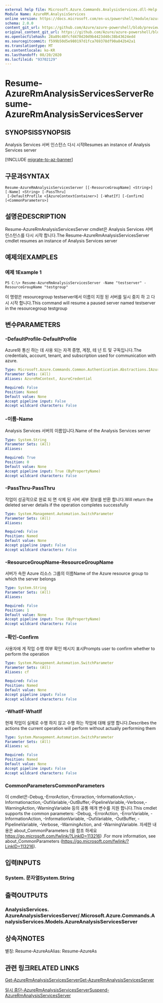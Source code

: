 ```yaml
---
external help file: Microsoft.Azure.Commands.AnalysisServices.dll-Help.xml
Module Name: AzureRM.AnalysisServices
online version: https://docs.microsoft.com/en-us/powershell/module/azurerm.analysisservices/resume-azurermanalysisservicesserver
schema: 2.0.0
content_git_url: https://github.com/Azure/azure-powershell/blob/preview/src/ResourceManager/AnalysisServices/Commands.AnalysisServices/help/Resume-AzureRmAnalysisServicesServer.md
original_content_git_url: https://github.com/Azure/azure-powershell/blob/preview/src/ResourceManager/AnalysisServices/Commands.AnalysisServices/help/Resume-AzureRmAnalysisServicesServer.md
ms.openlocfilehash: 28a89c40fcfd470d20d9b4423d40c38b43624edd
ms.sourcegitcommit: f599b50d5e980197d1fca769378df90a842b42a1
ms.translationtype: MT
ms.contentlocale: ko-KR
ms.lasthandoff: 08/20/2020
ms.locfileid: "93702129"
---
```

# <span data-ttu-id="0ea66-101">Resume-AzureRmAnalysisServicesServer</span><span class="sxs-lookup"><span data-stu-id="0ea66-101">Resume-AzureRmAnalysisServicesServer</span></span>

## <span data-ttu-id="0ea66-102">SYNOPSIS</span><span class="sxs-lookup"><span data-stu-id="0ea66-102">SYNOPSIS</span></span>
<span data-ttu-id="0ea66-103">Analysis Services 서버 인스턴스 다시 시작</span><span class="sxs-lookup"><span data-stu-id="0ea66-103">Resumes an instance of Analysis Services server</span></span>

[!INCLUDE [migrate-to-az-banner](../../includes/migrate-to-az-banner.md)]

## <span data-ttu-id="0ea66-104">구문과</span><span class="sxs-lookup"><span data-stu-id="0ea66-104">SYNTAX</span></span>

```
Resume-AzureRmAnalysisServicesServer [[-ResourceGroupName] <String>] [-Name] <String> [-PassThru]
 [-DefaultProfile <IAzureContextContainer>] [-WhatIf] [-Confirm] [<CommonParameters>]
```

## <span data-ttu-id="0ea66-105">설명은</span><span class="sxs-lookup"><span data-stu-id="0ea66-105">DESCRIPTION</span></span>
<span data-ttu-id="0ea66-106">Resume-AzureRmAnalysisServicesServer cmdlet은 Analysis Services 서버 인스턴스를 다시 시작 합니다.</span><span class="sxs-lookup"><span data-stu-id="0ea66-106">The Resume-AzureRmAnalysisServicesServer cmdlet resumes an instance of Analysis Services server</span></span>

## <span data-ttu-id="0ea66-107">예제의</span><span class="sxs-lookup"><span data-stu-id="0ea66-107">EXAMPLES</span></span>

### <span data-ttu-id="0ea66-108">예제 1</span><span class="sxs-lookup"><span data-stu-id="0ea66-108">Example 1</span></span>
```
PS C:\> Resume-AzureRmAnalysisServicesServer -Name "testserver" -ResourceGroupName "testgroup"
```

<span data-ttu-id="0ea66-109">이 명령은 resourcegroup testserver에서 이름이 지정 된 서버를 일시 중지 하 고 다시 시작 합니다.</span><span class="sxs-lookup"><span data-stu-id="0ea66-109">This command will resume a paused server named testserver in the resourcegroup testgroup</span></span>

## <span data-ttu-id="0ea66-110">변수</span><span class="sxs-lookup"><span data-stu-id="0ea66-110">PARAMETERS</span></span>

### <span data-ttu-id="0ea66-111">-DefaultProfile</span><span class="sxs-lookup"><span data-stu-id="0ea66-111">-DefaultProfile</span></span>
<span data-ttu-id="0ea66-112">Azure와 통신 하는 데 사용 되는 자격 증명, 계정, 테 넌 트 및 구독입니다.</span><span class="sxs-lookup"><span data-stu-id="0ea66-112">The credentials, account, tenant, and subscription used for communication with azure.</span></span>

```yaml
Type: Microsoft.Azure.Commands.Common.Authentication.Abstractions.IAzureContextContainer
Parameter Sets: (All)
Aliases: AzureRmContext, AzureCredential

Required: False
Position: Named
Default value: None
Accept pipeline input: False
Accept wildcard characters: False
```

### <span data-ttu-id="0ea66-113">-이름</span><span class="sxs-lookup"><span data-stu-id="0ea66-113">-Name</span></span>
<span data-ttu-id="0ea66-114">Analysis Services 서버의 이름입니다.</span><span class="sxs-lookup"><span data-stu-id="0ea66-114">Name of the Analysis Services server</span></span>

```yaml
Type: System.String
Parameter Sets: (All)
Aliases:

Required: True
Position: 0
Default value: None
Accept pipeline input: True (ByPropertyName)
Accept wildcard characters: False
```

### <span data-ttu-id="0ea66-115">-PassThru</span><span class="sxs-lookup"><span data-stu-id="0ea66-115">-PassThru</span></span>
<span data-ttu-id="0ea66-116">작업이 성공적으로 완료 되 면 삭제 된 서버 세부 정보를 반환 합니다.</span><span class="sxs-lookup"><span data-stu-id="0ea66-116">Will return the deleted server details if the operation completes successfully</span></span>

```yaml
Type: System.Management.Automation.SwitchParameter
Parameter Sets: (All)
Aliases:

Required: False
Position: Named
Default value: None
Accept pipeline input: False
Accept wildcard characters: False
```

### <span data-ttu-id="0ea66-117">-ResourceGroupName</span><span class="sxs-lookup"><span data-stu-id="0ea66-117">-ResourceGroupName</span></span>
<span data-ttu-id="0ea66-118">서버가 속한 Azure 리소스 그룹의 이름</span><span class="sxs-lookup"><span data-stu-id="0ea66-118">Name of the Azure resource group to which the server belongs</span></span>

```yaml
Type: System.String
Parameter Sets: (All)
Aliases:

Required: False
Position: 1
Default value: None
Accept pipeline input: True (ByPropertyName)
Accept wildcard characters: False
```

### <span data-ttu-id="0ea66-119">-확인</span><span class="sxs-lookup"><span data-stu-id="0ea66-119">-Confirm</span></span>
<span data-ttu-id="0ea66-120">사용자에 게 작업 수행 여부 확인 메시지 표시</span><span class="sxs-lookup"><span data-stu-id="0ea66-120">Prompts user to confirm whether to perform the operation</span></span>

```yaml
Type: System.Management.Automation.SwitchParameter
Parameter Sets: (All)
Aliases: cf

Required: False
Position: Named
Default value: None
Accept pipeline input: False
Accept wildcard characters: False
```

### <span data-ttu-id="0ea66-121">-WhatIf</span><span class="sxs-lookup"><span data-stu-id="0ea66-121">-WhatIf</span></span>
<span data-ttu-id="0ea66-122">현재 작업이 실제로 수행 하지 않고 수행 하는 작업에 대해 설명 합니다.</span><span class="sxs-lookup"><span data-stu-id="0ea66-122">Describes the actions the current operation will perform without actually performing them</span></span>

```yaml
Type: System.Management.Automation.SwitchParameter
Parameter Sets: (All)
Aliases: wi

Required: False
Position: Named
Default value: None
Accept pipeline input: False
Accept wildcard characters: False
```

### <span data-ttu-id="0ea66-123">CommonParameters</span><span class="sxs-lookup"><span data-stu-id="0ea66-123">CommonParameters</span></span>
<span data-ttu-id="0ea66-124">이 cmdlet은-Debug,-ErrorAction,-Erroraction,-InformationAction,-Informationaction,-OutVariable,-OutBuffer,-PipelineVariable,-Verbose,-WarningAction,-WarningVariable 등의 공통 매개 변수를 지원 합니다.</span><span class="sxs-lookup"><span data-stu-id="0ea66-124">This cmdlet supports the common parameters: -Debug, -ErrorAction, -ErrorVariable, -InformationAction, -InformationVariable, -OutVariable, -OutBuffer, -PipelineVariable, -Verbose, -WarningAction, and -WarningVariable.</span></span> <span data-ttu-id="0ea66-125">자세한 내용은 about_CommonParameters (을 참조 하세요 https://go.microsoft.com/fwlink/?LinkID=113216) .</span><span class="sxs-lookup"><span data-stu-id="0ea66-125">For more information, see about_CommonParameters (https://go.microsoft.com/fwlink/?LinkID=113216).</span></span>

## <span data-ttu-id="0ea66-126">입력</span><span class="sxs-lookup"><span data-stu-id="0ea66-126">INPUTS</span></span>

### <span data-ttu-id="0ea66-127">System. 문자열</span><span class="sxs-lookup"><span data-stu-id="0ea66-127">System.String</span></span>

## <span data-ttu-id="0ea66-128">출력</span><span class="sxs-lookup"><span data-stu-id="0ea66-128">OUTPUTS</span></span>

### <span data-ttu-id="0ea66-129">AnalysisServices. AzureAnalysisServicesServer/.</span><span class="sxs-lookup"><span data-stu-id="0ea66-129">Microsoft.Azure.Commands.AnalysisServices.Models.AzureAnalysisServicesServer</span></span>

## <span data-ttu-id="0ea66-130">상속자</span><span class="sxs-lookup"><span data-stu-id="0ea66-130">NOTES</span></span>
<span data-ttu-id="0ea66-131">별칭: Resume-AzureAs</span><span class="sxs-lookup"><span data-stu-id="0ea66-131">Alias: Resume-AzureAs</span></span>

## <span data-ttu-id="0ea66-132">관련 링크</span><span class="sxs-lookup"><span data-stu-id="0ea66-132">RELATED LINKS</span></span>

[<span data-ttu-id="0ea66-133">Get-AzureRmAnalysisServicesServer</span><span class="sxs-lookup"><span data-stu-id="0ea66-133">Get-AzureRmAnalysisServicesServer</span></span>](./Get-AzureRmAnalysisServicesServer.md)

[<span data-ttu-id="0ea66-134">일시 중단-AzureRmAnalysisServicesServer</span><span class="sxs-lookup"><span data-stu-id="0ea66-134">Suspend-AzureRmAnalysisServicesServer</span></span>](./Suspend-AzureRmAnalysisServicesServer.md)
